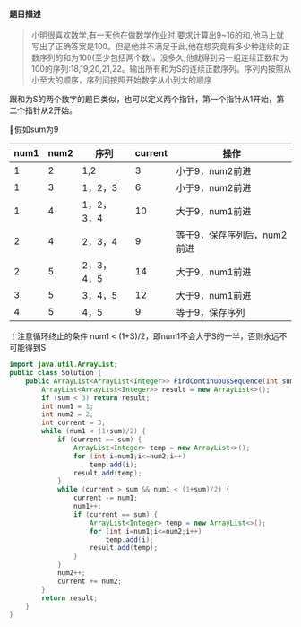 #### **题目描述**

> 小明很喜欢数学,有一天他在做数学作业时,要求计算出9~16的和,他马上就写出了正确答案是100。但是他并不满足于此,他在想究竟有多少种连续的正数序列的和为100(至少包括两个数)。没多久,他就得到另一组连续正数和为100的序列:18,19,20,21,22。输出所有和为S的连续正数序列。序列内按照从小至大的顺序，序列间按照开始数字从小到大的顺序

跟和为S的两个数字的题目类似，也可以定义两个指针，第一个指针从1开始，第二个指针从2开始。

假如sum为9

| num1 | num2 | 序列       | current | 操作                        |
| ---- | ---- | ---------- | ------- | --------------------------- |
| 1    | 2    | 1,2        | 3       | 小于9，num2前进             |
| 1    | 3    | 1，2，3    | 6       | 小于9，num2前进             |
| 1    | 4    | 1，2，3，4 | 10      | 大于9，num1前进             |
| 2    | 4    | 2，3，4    | 9       | 等于9，保存序列后，num2前进 |
| 2    | 5    | 2，3，4，5 | 14      | 大于9，num1前进             |
| 3    | 5    | 3，4，5    | 12      | 大于9，num1前进             |
| 4    | 5    | 4，5       | 9       | 等于9，保存序列             |

！注意循环终止的条件 num1 < (1+S)/2，即num1不会大于S的一半，否则永远不可能得到S

```java
import java.util.ArrayList;
public class Solution {
    public ArrayList<ArrayList<Integer>> FindContinuousSequence(int sum) {
        ArrayList<ArrayList<Integer>> result = new ArrayList<>();
        if (sum < 3) return result;
        int num1 = 1;
        int num2 = 2;
        int current = 3;
        while (num1 < (1+sum)/2) {
            if (current == sum) {
                ArrayList<Integer> temp = new ArrayList<>();
                for (int i=num1;i<=num2;i++)
                    temp.add(i);
                result.add(temp);
            }
            while (current > sum && num1 < (1+sum)/2) {
                current -= num1;
                num1++;
                if (current == sum) {
                    ArrayList<Integer> temp = new ArrayList<>();
                    for (int i=num1;i<=num2;i++)
                    	temp.add(i);
                    result.add(temp);
                }
            }
            num2++;
            current += num2;
        }
        return result;
    }
}
```

